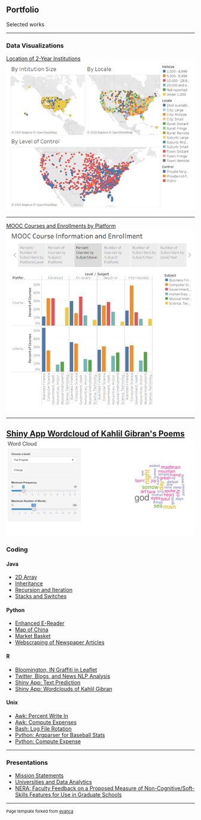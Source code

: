 ## Portfolio
Selected works

---

### Data Visualizations

[Location of 2-Year Institutions](https://public.tableau.com/profile/jennifer.bochenek#!/vizhome/IPEDS2018CommunityColleges/AllwithFilter)
<img src="images/2-Year%20institutions.png?raw=true"/>

---
[MOOC Courses and Enrollments by Platform](https://public.tableau.com/profile/jennifer.bochenek#!/vizhome/MOOC_16002779723560/Story1?publish=yes)
<img src="images/MOOC.PNG?raw=true"/>

---
[Shiny App Wordcloud of Kahlil Gibran's Poems](https://jbochenek.shinyapps.io/Words/)
<img src="images/Shiny.PNG?raw=true"/>
---

### Coding

#### Java
- [2D Array](https://github.com/jbochenek/jbochenek.github.io/tree/master/Java/2D%20Array)
- [Inheritance](https://github.com/jbochenek/jbochenek.github.io/tree/master/Java/Inheritance)
- [Recursion and Iteration](https://github.com/jbochenek/jbochenek.github.io/tree/master/Java/Recursion%20and%20Iteration)
- [Stacks and Switches](https://github.com/jbochenek/jbochenek.github.io/tree/master/Java/Stacks%20and%20Switches)

#### Python
- [Enhanced E-Reader](https://github.com/jbochenek/jbochenek.github.io/tree/master/Python/Enhanced%20E-Reader)
- [Map of China](https://github.com/jbochenek/jbochenek.github.io/tree/master/Python/Map%20of%20China)
- [Market Basket](https://github.com/jbochenek/jbochenek.github.io/tree/master/Python/Market%20Basket)
- [Webscraping of Newspaper Articles](https://github.com/jbochenek/jbochenek.github.io/tree/master/Python/Webscraping%20of%20Newspaper%20Articles)

#### R
- [Bloomington, IN Graffiti in Leaflet](https://rpubs.com/jbochenek/341005)
- [Twitter, Blogs, and News NLP Analysis](https://rpubs.com/jbochenek/345696)
- [Shiny App: Text Prediction](https://jbochenek.shinyapps.io/TextPrediction/)
- [Shiny App: Wordclouds of Kahlil Gibran](https://jbochenek.shinyapps.io/Words/)

#### Unix
- [Awk: Percent Write In](https://github.com/jbochenek/jbochenek.github.io/tree/master/Unix/Awk/Percent%20Write%20In)
- [Awk: Compute Expenses](https://github.com/jbochenek/jbochenek.github.io/tree/master/Unix/Awk/Compute%20Expenses)
- [Bash: Log File Rotation](https://github.com/jbochenek/jbochenek.github.io/tree/master/Unix/Bash/Log%20File%20Rotation)
- [Python: Argparser for Baseball Stats](https://github.com/jbochenek/jbochenek.github.io/tree/master/Unix/Python/Baseball)
- [Python: Compute Expense](https://github.com/jbochenek/jbochenek.github.io/tree/master/Unix/Python/Compute%20Expenses)

---

### Presentations 
- [Mission Statements](https://github.com/jbochenek/jbochenek.github.io/blob/master/Presentations/Mission%20Statements.pptx?raw=true)
- [Universities and Data Analytics](https://github.com/jbochenek/jbochenek.github.io/blob/master/Presentations/Universities%20and%20Data%20Analytics.pptx?raw=true)
- [NERA: Faculty Feedback on a Proposed Measure of Non-Cognitive/Soft-Skills Features for Use in Graduate Schools](https://github.com/jbochenek/jbochenek.github.io/blob/master/Presentations/JLB%20NERA%20Faculty%20Feedback%20on%20a%20Proposed%20Measure%20of%20Non-Cognitive%20v2.pptx?raw=true)


---
<p style="font-size:11px">Page template forked from <a href="https://github.com/evanca/quick-portfolio">evanca</a></p>
<!-- Remove above link if you don't want to attibute -->

